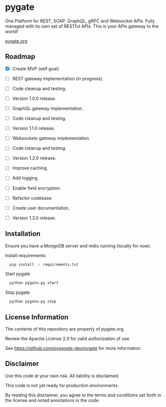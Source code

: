 # pygate

One Platform for REST, SOAP, GraphQL, gRPC and Websocket APIs. Fully managed with its own set of RESTful APIs. This is your APIs gateway to the world!

 [pygate.org](https://pygate.org)

## Roadmap

- [x] Create MVP (self goal)
- [ ] REST gateway implementation (in progress).
- [ ] Code cleanup and testing.
- [ ] Version 1.0.0 release.
- [ ] GraphQL gateway implementation.
- [ ] Code cleanup and testing.
- [ ] Version 1.1.0 release.
- [ ] Websockets gateway implementation.
- [ ] Code cleanup and testing.
- [ ] Version 1.2.0 release.
- [ ] Improve caching.
- [ ] Add logging.
- [ ] Enable field encryption.
- [ ] Refactor codebase.
- [ ] Create user documentation.
- [ ] Version 1.3.0 release.



## Installation

Ensure you have a MongoDB server and redis running (locally for now).

Install requirements

```bash
  pip install -r requirements.txt
```

Start pygate
    
```bash
  python pygate.py start
```

Stop pygate
    
```bash
  python pygate.py stop
```



## License Information

The contents of this repository are property of pygate.org.

Review the Apache License 2.0 for valid authorization of use.

See https://github.com/pypeople-dev/pygate for more information.



## Disclaimer

Use this code at your own risk. All liability is disclaimed.

This code is not yet ready for production environments.

By reading this disclaimer, you agree to the terms and conditions set forth in the license and noted annotations in the code.
